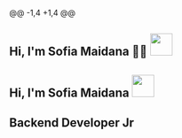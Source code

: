 @@ -1,4 +1,4 @@
<h2> Hi, I'm Sofia Maidana 👋🙋 <img src="https://media.giphy.com/media/YrZECW1GgBkqat6F0B/giphy.gif" width="40"></hd>
<h2> Hi, I'm Sofia Maidana <img src="https://media.giphy.com/media/YrZECW1GgBkqat6F0B/giphy.gif" width="40"></hd>

## Backend Developer Jr

